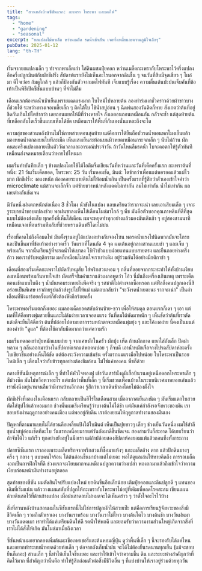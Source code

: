 ```yaml
---
title: "สวนหลังบ้านซีซันแรก: กะเพรา โหระพา และมดไฟ"
tags:
  - "home"
  - "gardening"
  - "seasonal"
excerpt: "ยกแปลงไม้พาเล็ต หว่านเมล็ด รดน้ำเช้าเย็น เจอทั้งเพลี้ยและความภูมิใจเล็กๆ"
pubDate: 2025-01-12
lang: "th-TH"
---
```


เริ่มจากยกแปลงเล็ก ๆ ทำจากพาเล็ตเก่า ใส่ดินผสมปุ๋ยคอก หว่านเมล็ดกะเพรากับโหระพาไว้ครึ่งแปลง อีกครึ่งปลูกมินต์กับผักชีฝรั่ง สัปดาห์แรกยังไม่เห็นอะไรนอกจากดินชื้น ๆ จนวันที่สิบมีจุดเขียว ๆ โผล่มา ดีใจเว่อร ก้มดูใกล้ ๆ แล้วก็ป้องกันตัวจากมดไฟทันที เจ็บแบบรู้เรื่อง ความตื่นเต้นปะปนเจ็บคันที่ข้อเท้าเป็นพิธีเปิดซีซันแบบบ้านๆ ที่จำไม่ลืม

เดือนแรกต้องรดน้ำเช้าเย็นเพราะแดดแรงมาก ใบไหม้ไปหลายต้น ลองทำร่มเงาชั่วคราวด้วยผ้าขาวบาง ก็ช่วยได้ ระหว่างทางเจอเพลี้ยเล็ก ๆ ติดใต้ใบ ใช้น้ำสบู่อ่อน ๆ ฉีดพ่นสองวันติดก็หาย สังเกตว่าต้นที่อยู่ชิดกันเกินไปโตช้ากว่า เลยถอนแยกให้มีที่ว่างหายใจ ลังเลตอนถอนเหมือนกัน กลัวจะช้ำ แต่สุดท้ายต้นที่เหลือกลับโตเร็วขึ้นแบบเห็นได้ชัด เหมือนเราให้พื้นที่กันเองนั่นแหละถึงจะโต

ความสุขของสวนหลังบ้านไม่ใช่ภาพสวยตอนสุดท้าย แต่คือการได้ยืนถือบัวรดน้ำตอนหกโมงเย็นแล้วมองหยดน้ำตกลงบนใบทีละเม็ด เห็นแสงเย็นสะท้อนบนผิวหยดเหมือนกระจกเล็ก ๆ นับไม่ถ้วน ผักคนละครึ่งแปลงกลายเป็นตัววัดเวลาและอารมณ์ประจำวัน ถ้าวันไหนลืมรดน้ำ ใบจะคอตกให้รู้ตัวทันที เหมือนส่งจดหมายเตือนว่าหายไปไหนมา

ผมเริ่มทำบันทึกเล็ก ๆ ข้างแปลงโดยใช้ไม้ไอติมจิ้มเขียนวันที่หว่านและวันที่เด็ดครั้งแรก กะเพราต้นที่หนึ่ง: 21 วันเริ่มเด็ดยอด, โหระพา: 25 วัน เริ่มหอมชัด, มินต์: โตช้ากว่าเพื่อนแต่พอรอดแล้วแผ่ไวมาก ผักชีฝรั่ง: งอแงหนัก ต้องคอยระบายดินไม่ให้อมน้ำเกิน เป็นครั้งแรกที่รู้สึกว่าตัวเองเข้าใจคำว่า microclimate แม้สวนจะเล็กจิ๋ว แต่ซ้ายขวาหน้าหลังแดดไม่เท่ากัน ลมไม่เท่ากัน น้ำไม่เท่ากัน ผลเลยต่างกันชัดเจน

มีวันหนึ่งฝนตกหนักต่อเนื่อง 3 ชั่วโมง น้ำขังในแปลง แอบเครียดว่ารากจะเน่า เลยเอาเสียมเล็ก ๆ เจาะรูระบายน้ำขอบแปลงช่วย พอฝนซาลงเห็นไส้เดือนโผล่มาใกล้ ๆ พืช มันคือตัวบอกคุณภาพดินที่ดีที่สุดแบบไม่ต้องส่งแล็บ ทุกครั้งที่เห็นไส้เดือน ผมจะหยุดทำทุกอย่างแล้วมองมันเดินช้า ๆ อยู่สองสามนาที เหมือนเจอเพื่อนร่วมทีมลับที่ช่วยพรวนดินฟรีโดยไม่บ่น

เรื่องที่คาดไม่ถึงคือมดไฟ มันตั้งฐานอยู่ใต้แปลงอย่างกับจองโซน พอรดน้ำแรงไปนิดพวกมันจะโกรธและปีนขึ้นมาที่ข้อเท้าอย่างรวดเร็ว วันแรกที่โดนกัด 4 จุด ผมเต้นอยู่กลางสวนแบบขำ ๆ และเจ็บ ๆ พร้อมกัน จากนั้นเรียนรู้ที่จะรดน้ำให้เบาลง ใช้หัวบัวแบบฝอยแทนแบบสายตรง และยืนถอยห่างครึ่งก้าว พอเราปรับพฤติกรรม มดก็เหมือนไม่สนใจเราเท่าเดิม อยู่ร่วมกันได้อย่างมีกติกาขำ ๆ

เดือนที่สองเริ่มเด็ดกะเพราไปผัดกับหมูสับ ใส่พริกสวนหอม ๆ กลิ่นที่ลอยจากกระทะทำให้ทั้งบ้านเงียบลงเหมือนพร้อมกันหายใจเข้า ผัดเสร็จชิมคำแรกแล้วเผลอพูดว่า โอ้ว นี่มันถึงเครื่องเกินเหตุ เพราะเด็ดตอนเช้าแบบใบตึง ๆ น้ำมันหอมระเหยมันพีคจริง ๆ รสชาติไม่ต่างจากซื้อหรอก แต่ฟีลลิ่งคนปลูกเองนี่สิ อร่อยเป็นพิเศษ เราถ่ายรูปแล้วส่งรูปไปให้แม่ แม่ตอบกลับว่า "ระวังรดน้ำเยอะนะ รากจะเน่า" เป็นคำเตือนที่ฟังมาร้อยครั้งแต่ก็ยังต้องฟังอีกร้อยครั้ง

โหระพาพอเริ่มแตกกิ่งเยอะ ผมลองเด็ดยอดสลับด้านซ้าย-ขวา เพื่อให้สมดุล ตอนแรกก็เดา ๆ เอา แต่ผลที่ได้คือทรงพุ่มสวยขึ้นและไม่ล้มง่ายเวลาเจอลมแรง วันที่ลมใต้พัดมาหนัก ๆ เห็นชัดว่าต้นที่เราตัดแต่งดีจะยืนได้ดีกว่า ต้นที่ปล่อยไปตามยถากรรมหน้าตาจะเหมือนพุ่มยุ่ง ๆ และโค้งงอง่าย นี่คงเป็นมนต์ของคำว่า "ดูแล" ที่ต้องใช้ตากับมือมากกว่าแค่ความรัก

ผมเริ่มทดลองทำปุ๋ยหมักแบบง่าย ๆ จากเศษผักในครัว ผักบุ้ง เห็ด ก้านผักกาด แยกใส่ถังเล็ก ปิดฝาหลวม ๆ กลิ่นออกมาบ้างในสัปดาห์แรกแต่พอคนบ่อย ๆ ก็จบดี เอาน้ำหมักเจือจางไปรดสัปดาห์ละครั้ง ใบเขียวขึ้นอย่างเห็นได้ชัด แต่ต้องระวังความเข้มข้น ครั้งแรกผมแรงมือไปหน่อย ใบโหระพาเป็นรอยไหม้เล็ก ๆ เตือนใจว่ากับข้าวทุกอย่างต้องชิมก่อน ไม่ใช่แค่ของคน พืชก็ด้วย

กลางซีซันมีเหตุการณ์เล็ก ๆ ที่ทำให้หัวใจพองฟู เช้าวันเสาร์นั่งดูผีเสื้อบินวนอยู่เหนือดอกโหระพาเล็ก ๆ สีม่วงซีด มันไม่หวือหวาอะไร แต่แปลว่าพื้นที่เล็ก ๆ นี้เริ่มชวนเพื่อนบ้านในระบบนิเวศมาหยอกเล่นแล้ว เรานั่งนิ่งอยู่นานจนลืมว่ามีงานบ้านอีกกอง รู้สึกว่าเวลาเดินช้าลงโดยไม่ต้องตั้งใจ

ผักชีฝรั่งที่งอแงในเดือนแรก กลับกลายเป็นฮีโร่ในเดือนสาม เมื่ออากาศเย็นลงนิด ๆ มันเริ่มแตกใบสวย ตัดใส่ซุปไก่แล้วหอมมาก ช่วงนั้นผมเริ่มเรียนรู้ว่าบางต้นไม่ได้ช้า แต่มันแค่กำลังรอจังหวะของมัน เราชอบเร่งผ่านฤดูกาลอย่างคนเมือง แต่พออยู่กับดิน เราต้องยอมให้ฤดูกาลทำงานของมันเอง

ปัญหาที่ตามมาแบบไม่ได้ชวนคือเพลี้ยแป้งใต้ใบมินต์ เห็นเป็นปุยขาวๆ เล็กๆ ช่วงเย็นวันหนึ่ง ผมใช้สำลีชุบน้ำสบู่อ่อนเช็ดทีละใบ วันแรกเหนื่อยมากแต่วันถัดมาดีขึ้นชัดเจน สองสามวันก็สะอาด ได้บทเรียนว่า ถ้าจับได้ไว แก้เร็ว ทุกอย่างยังอยู่ในมือเรา แต่ถ้าปล่อยสองสัปดาห์คงยอมแพ้แล้วถอนทิ้งทั้งกระถาง

ปลายซีซันแรก เราลองเพาะเมล็ดพริกจากพริกสวนที่ซื้อมาแห้งๆ แกะเมล็ดล้าง ตาก แล้วปักดินบางๆ ครึ่ง ๆ กลาง ๆ แบบคนใจร้อน ได้ต้นอ่อนขึ้นมาบ้างแต่ไม่เยอะ พอได้ดูแลเล่นให้หายคิดถึง การรอเมล็ดงอกเป็นการฝึกใจที่ดี ช่วงแรกจะเงียบมากจนเหมือนปลูกความว่างเปล่า พองอกมาแล้วถึงเข้าใจว่าความเงียบก่อนหน้ามันทำงานอยู่ตลอด

สุดท้ายของซีซัน ผมตัดสินใจปรับแปลงใหม่ ยกดินขึ้นอีกเล็กน้อย เติมปุ๋ยคอกและดินปลูกดี ๆ แทนของเดิมที่เริ่มแน่น แล้ววางแผนสลับที่ปลูกให้กะเพรากับโหระพาไม่อยู่ที่เดิมเพื่อลดโรคสะสม เขียนแผนด้วยดินสอไว้ที่ด้านข้างแปลง เผื่อฝนสาดลบไม่หมดจะได้เห็นคร่าว ๆ ว่าตั้งใจอะไรไว้บ้าง

สิ่งที่สวนหลังบ้านสอนผมในซีซันแรกนี้ไม่ใช่การปลูกผักให้สวยเป๊ะ แต่คือการเรียนรู้จังหวะของสิ่งมีชีวิตเล็ก ๆ รวมถึงตัวเราเอง บางวันเราพร้อม บางวันเราไม่ไหว บางต้นโตไว บางต้นช้า บางวันฝนมา บางวันแดดเผา เราทำได้แค่เตรียมดินให้ดี รดน้ำให้พอดี และยอมรับว่าความงามส่วนใหญ่เกิดจากสิ่งที่เราไม่ได้สั่งให้เกิด มันโผล่มาเมื่อถึงเวลา

ซีซันหน้าผมอยากลองเพิ่มต้นมะเขือเทศเชอรี่และต้นหอมญี่ปุ่น ดูว่าพื้นที่เล็ก ๆ นี้จะรองรับได้แค่ไหน และอยากทำระบบน้ำหยดด้วยท่อเล็ก ๆ ต่อจากถังเก็บน้ำฝน จะได้ไม่ต้องยืนรดนานทุกเย็น (แม้จะชอบยืนก็เถอะ) สวนเล็ก ๆ นี้ทำให้เย็นใจขึ้นเยอะ และทำให้เข้าใจว่าความชื้น ดิน และระยะห่างสำคัญกว่าที่คิดไว้มาก ที่สำคัญกว่านั้นคือ ทำให้รู้สึกถ่อมตัวต่อสิ่งมีชีวิตอื่น ๆ ที่แบ่งบ้านให้เราอยู่ร่วมด้วยทุกวัน
